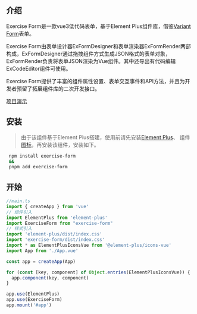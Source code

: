 ## 介绍

Exercise Form是一款vue3低代码表单，基于Element Plus组件库，借鉴[Variant Form](https://vform666.com/)表单。

Exercise Form由表单设计器ExFormDesigner和表单渲染器ExFormRender两部构成，ExFormDesigner通过拖拽组件方式生成JSON格式的表单对象，
ExFormRender负责将表单JSON渲染为Vue组件。其中还导出有代码编辑ExCodeEditor组件可使用。

Exercise Form提供了丰富的组件属性设置、表单交互事件和API方法，并且为开发者预留了拓展组件库的二次开发接口。

[项目演示](https://pxhnice.github.io/exercise-form.github.io/)

## 安装

> 由于该组件基于Element Plus搭建，使用前请先安装[Element Plus](https://element-plus.org/zh-CN/guide/installation.html)、
> 组件[图标](https://element-plus.org/zh-CN/component/icon.html)，再安装该组件，安装如下。

```sh
 npm install exercise-form
 &&
 pnpm add exercise-form
```

## 开始


```ts
//main.ts
import { createApp } from 'vue'
// 组件引入
import ElementPlus from 'element-plus'
import ExerciseForm from "exercise-form"
// 样式引入
import 'element-plus/dist/index.css'
import 'exercise-form/dist/index.css'
import * as ElementPlusIconsVue from '@element-plus/icons-vue'
import App from './App.vue'

const app = createApp(App)

for (const [key, component] of Object.entries(ElementPlusIconsVue)) {
  app.component(key, component)
}

app.use(ElementPlus)
app.use(ExerciseForm)
app.mount('#app')
```
